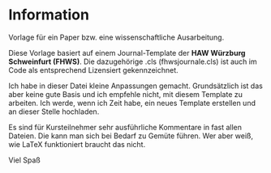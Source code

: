 # Information

Vorlage für ein Paper bzw. eine wissenschaftliche Ausarbeitung.

Diese Vorlage basiert auf einem Journal-Template der **HAW Würzburg Schweinfurt (FHWS)**. Die dazugehörige .cls (fhwsjournale.cls) ist auch im Code als entsprechend Lizensiert gekennzeichnet. 

Ich habe in dieser Datei kleine Anpassungen gemacht. Grundsätzlich ist das aber keine gute Basis und ich empfehle nicht, mit diesem Template zu arbeiten. Ich werde, wenn ich Zeit habe, ein neues Template erstellen und an dieser Stelle hochladen. 



Es sind für Kursteilnehmer sehr ausführliche Kommentare in fast allen Dateien. Die kann man sich bei Bedarf zu Gemüte führen. Wer aber weiß, wie LaTeX funktioniert braucht das nicht. 



Viel Spaß